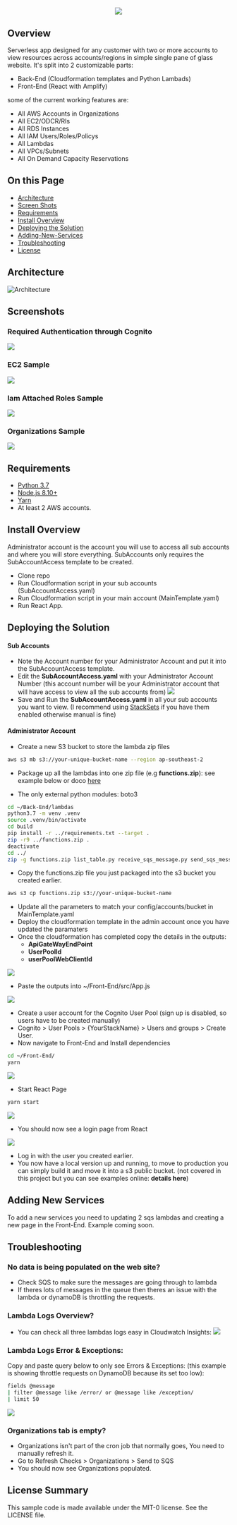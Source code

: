 <h1 align="center">
<img src="https://aws-multi-account-viewer-site.s3-ap-southeast-2.amazonaws.com/frontpage.png"></a>
</h1>

## Overview

Serverless app designed for any customer with two or more accounts to view resources across accounts/regions in simple single pane of glass website. It's split into 2 customizable parts:

- Back-End (Cloudformation templates and Python Lambads)
- Front-End (React with Amplify)

some of the current working features are:

- All AWS Accounts in Organizations
- All EC2/ODCR/RIs
- All RDS Instances
- All IAM Users/Roles/Policys
- All Lambdas
- All VPCs/Subnets
- All On Demand Capacity Reservations

## On this Page
- [Architecture](#architecture)
- [Screen Shots](#Screenshots)
- [Requirements](#Requirements)
- [Install Overview](#install-overview) 
- [Deploying the Solution](#deploying-the-solution)
- [Adding-New-Services](#adding-new-services)
- [Troubleshooting](#Troubleshooting)
- [License](#license)


## Architecture

![Architecture](https://aws-multi-account-viewer-site.s3-ap-southeast-2.amazonaws.com/AWS-Multi-Account-Overview.png)

## Screenshots

### Required Authentication through Cognito

![](https://aws-multi-account-viewer-site.s3-ap-southeast-2.amazonaws.com/sample-login.png)

### EC2 Sample

![](https://aws-multi-account-viewer-site.s3-ap-southeast-2.amazonaws.com/sample-ec2.png)

### Iam Attached Roles Sample

![](https://aws-multi-account-viewer-site.s3-ap-southeast-2.amazonaws.com/sample-iam.png)

### Organizations Sample

![](https://aws-multi-account-viewer-site.s3-ap-southeast-2.amazonaws.com/sample-org.png)


## Requirements

- [Python 3.7](https://www.python.org/downloads/)
- [Node.js 8.10+](https://nodejs.org/en/)
- [Yarn](https://yarnpkg.com/en/)
- At least 2 AWS accounts.

## Install Overview

Administrator account is the account you will use to access all sub accounts and where you will store everything.
SubAccounts only requires the SubAccountAccess template to be created.

- Clone repo
- Run Cloudformation script in your sub accounts (SubAccountAccess.yaml)
- Run Cloudformation script in your main account (MainTemplate.yaml)
- Run React App.

## Deploying the Solution

#### Sub Accounts

- Note the Account number for your Administrator Account and put it into the SubAccountAccess template.
- Edit the __SubAccountAccess.yaml__ with your Administrator Account Number (this account number will be your Administrator account that will have access to view all the sub accounts from)
![](https://aws-multi-account-viewer-site.s3-ap-southeast-2.amazonaws.com/sub-account.png)
- Save and Run the __SubAccountAccess.yaml__ in all your sub accounts you want to view. (I recommend using [StackSets](https://docs.aws.amazon.com/AWSCloudFormation/latest/UserGuide/what-is-cfnstacksets.html) if you have them enabled otherwise manual is fine)

#### Administrator Account

- Create a new S3 bucket to store the lambda zip files

```bash
aws s3 mb s3://your-unique-bucket-name --region ap-southeast-2
```
- Package up all the lambdas into one zip file (e.g __functions.zip__): see example below or doco [here](https://docs.aws.amazon.com/lambda/latest/dg/lambda-python-how-to-create-deployment-package.html) 

- The only external python modules: boto3

```bash
cd ~/Back-End/lambdas
python3.7 -m venv .venv
source .venv/bin/activate
cd build
pip install -r ../requirements.txt --target .
zip -r9 ../functions.zip .
deactivate
cd ../
zip -g functions.zip list_table.py receive_sqs_message.py send_sqs_message.py
```

- Copy the functions.zip file you just packaged into the s3 bucket you created earlier.

```bash
aws s3 cp functions.zip s3://your-unique-bucket-name
```
- Update all the parameters to match your config/accounts/bucket in MainTemplate.yaml
- Deploy the cloudformation template in the admin account once you have updated the paramaters
- Once the cloudformation has completed copy the details in the outputs:
    - __ApiGateWayEndPoint__
    - __UserPoolId__
    - __userPoolWebClientId__

![](https://aws-multi-account-viewer-site.s3-ap-southeast-2.amazonaws.com/cloudformation-outputs.png)

- Paste the outputs into ~/Front-End/src/App.js

![](https://aws-multi-account-viewer-site.s3-ap-southeast-2.amazonaws.com/cognito.png)

- Create a user account for the Cognito User Pool (sign up is disabled, so users have to be created manually)
- Cognito > User Pools > {YourStackName} > Users and groups > Create User.
- Now navigate to Front-End and Install dependencies

```bash
cd ~/Front-End/
yarn
```
![](https://aws-multi-account-viewer-site.s3-ap-southeast-2.amazonaws.com/yarn-2.png)

- Start React Page

```bash
yarn start
```
![](https://aws-multi-account-viewer-site.s3-ap-southeast-2.amazonaws.com/yarn.png)

- You should now see a login page from React

![](https://aws-multi-account-viewer-site.s3-ap-southeast-2.amazonaws.com/login-complete.png)

- Log in with the user you created earlier.
- You now have a local version up and running, to move to production you can simply build it and move it into a s3 public bucket. (not covered in this project but you can see examples online: __details here__)


## Adding New Services

To add a new services you need to updating 2 sqs lambdas and creating a new page in the Front-End. 
Example coming soon.

## Troubleshooting

### No data is being populated on the web site?

- Check SQS to make sure the messages are going through to lambda
- If theres lots of messages in the queue then theres an issue with the lambda or dynamoDB is throttling the requests.

### Lambda Logs Overview?

- You can check all three lambdas logs easy in Cloudwatch Insights:
![](https://aws-multi-account-viewer-site.s3-ap-southeast-2.amazonaws.com/sample-insights.png)

### Lambda Logs Error & Exceptions:

Copy and paste query below to only see Errors & Exceptions:
(this example is showing throttle requests on DynamoDB because its set too low):

```bash
fields @message 
| filter @message like /error/ or @message like /exception/
| limit 50
```
![](https://aws-multi-account-viewer-site.s3-ap-southeast-2.amazonaws.com/sample-exception.png)

### Organizations tab is empty?
- Organizations isn't part of the cron job that normally goes, You need to manually refresh it.
- Go to Refresh Checks > Organizations > Send to SQS
- You should now see Organizations populated.

## License Summary

This sample code is made available under the MIT-0 license. See the LICENSE file.